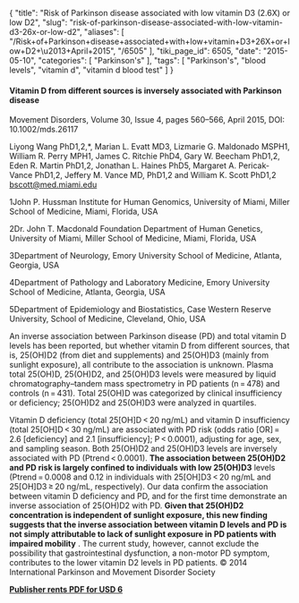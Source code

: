 {
    "title": "Risk of Parkinson disease associated with low vitamin D3 (2.6X) or low D2",
    "slug": "risk-of-parkinson-disease-associated-with-low-vitamin-d3-26x-or-low-d2",
    "aliases": [
        "/Risk+of+Parkinson+disease+associated+with+low+vitamin+D3+26X+or+low+D2+\u2013+April+2015",
        "/6505"
    ],
    "tiki_page_id": 6505,
    "date": "2015-05-10",
    "categories": [
        "Parkinson's"
    ],
    "tags": [
        "Parkinson's",
        "blood levels",
        "vitamin d",
        "vitamin d blood test"
    ]
}


#### Vitamin D from different sources is inversely associated with Parkinson disease

Movement Disorders, Volume 30, Issue 4, pages 560–566, April 2015, DOI: 10.1002/mds.26117

Liyong Wang PhD1,2,*, Marian L. Evatt MD3, Lizmarie G. Maldonado MSPH1, William R. Perry MPH1, James C. Ritchie PhD4, Gary W. Beecham PhD1,2, Eden R. Martin PhD1,2, Jonathan L. Haines PhD5, Margaret A. Pericak-Vance PhD1,2, Jeffery M. Vance MD, PhD1,2 and William K. Scott PhD1,2 bscott@med.miami.edu

1John P. Hussman Institute for Human Genomics, University of Miami, Miller School of Medicine, Miami, Florida, USA

2Dr. John T. Macdonald Foundation Department of Human Genetics, University of Miami, Miller School of Medicine, Miami, Florida, USA

3Department of Neurology, Emory University School of Medicine, Atlanta, Georgia, USA

4Department of Pathology and Laboratory Medicine, Emory University School of Medicine, Atlanta, Georgia, USA

5Department of Epidemiology and Biostatistics, Case Western Reserve University, School of Medicine, Cleveland, Ohio, USA

An inverse association between Parkinson disease (PD) and total vitamin D levels has been reported, but whether vitamin D from different sources, that is, 25(OH)D2 (from diet and supplements) and 25(OH)D3 (mainly from sunlight exposure), all contribute to the association is unknown. Plasma total 25(OH)D, 25(OH)D2, and 25(OH)D3 levels were measured by liquid chromatography–tandem mass spectrometry in PD patients (n = 478) and controls (n = 431). Total 25(OH)D was categorized by clinical insufficiency or deficiency; 25(OH)D2 and 25(OH)D3 were analyzed in quartiles. 

Vitamin D deficiency (total 25<span>[OH]</span>D < 20 ng/mL) and vitamin D insufficiency (total 25<span>[OH]</span>D < 30 ng/mL) are associated with PD risk (odds ratio <span>[OR]</span> = 2.6 <span>[deficiency]</span> and 2.1 <span>[insufficiency]</span>; P < 0.0001), adjusting for age, sex, and sampling season. Both 25(OH)D2 and 25(OH)D3 levels are inversely associated with PD (Ptrend < 0.0001).  **The association between 25(OH)D2 and PD risk is largely confined to individuals with low 25(OH)D3**  levels (Ptrend = 0.0008 and 0.12 in individuals with 25<span>[OH]</span>D3 < 20 ng/mL and 25<span>[OH]</span>D3 ≥ 20 ng/mL, respectively). Our data confirm the association between vitamin D deficiency and PD, and for the first time demonstrate an inverse association of 25(OH)D2 with PD.  **Given that 25(OH)D2 concentration is independent of sunlight exposure, this new finding suggests that the inverse association between vitamin D levels and PD is not simply attributable to lack of sunlight exposure in PD patients with impaired mobility** . The current study, however, cannot exclude the possibility that gastrointestinal dysfunction, a non-motor PD symptom, contributes to the lower vitamin D2 levels in PD patients. © 2014 International Parkinson and Movement Disorder Society

 **[Publisher rents PDF for USD 6](http://onlinelibrary.wiley.com/doi/10.1002/mds.26117/pdf)**